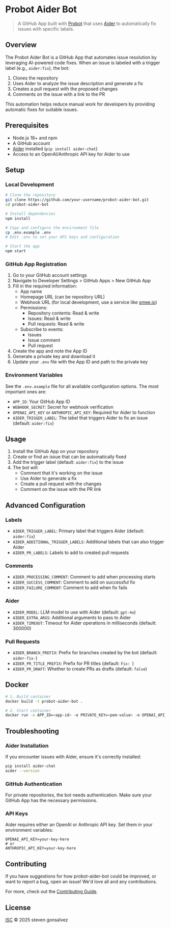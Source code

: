 # Probot Aider Bot

> A GitHub App built with [Probot](https://github.com/probot/probot) that uses [Aider](https://aider.chat) to automatically fix issues with specific labels.

## Overview

The Probot Aider Bot is a GitHub App that automates issue resolution by leveraging AI-powered code fixes. When an issue is labeled with a trigger label (e.g., `aider:fix`), the bot:

1. Clones the repository
2. Uses Aider to analyze the issue description and generate a fix
3. Creates a pull request with the proposed changes
4. Comments on the issue with a link to the PR

This automation helps reduce manual work for developers by providing automatic fixes for suitable issues.

## Prerequisites

- Node.js 18+ and npm
- A GitHub account
- [Aider](https://aider.chat) installed (`pip install aider-chat`)
- Access to an OpenAI/Anthropic API key for Aider to use

## Setup

### Local Development

```sh
# Clone the repository
git clone https://github.com/your-username/probot-aider-bot.git
cd probot-aider-bot

# Install dependencies
npm install

# Copy and configure the environment file
cp .env.example .env
# Edit .env to set your API keys and configuration

# Start the app
npm start
```

### GitHub App Registration

1. Go to your GitHub account settings
2. Navigate to Developer Settings > GitHub Apps > New GitHub App
3. Fill in the required information:
   - App name
   - Homepage URL (can be repository URL)
   - Webhook URL (for local development, use a service like [smee.io](https://smee.io))
   - Permissions:
     - Repository contents: Read & write
     - Issues: Read & write
     - Pull requests: Read & write
   - Subscribe to events:
     - Issues
     - Issue comment
     - Pull request
4. Create the app and note the App ID
5. Generate a private key and download it
6. Update your `.env` file with the App ID and path to the private key

### Environment Variables

See the `.env.example` file for all available configuration options. The most important ones are:

- `APP_ID`: Your GitHub App ID
- `WEBHOOK_SECRET`: Secret for webhook verification
- `OPENAI_API_KEY` or `ANTHROPIC_API_KEY`: Required for Aider to function
- `AIDER_TRIGGER_LABEL`: The label that triggers Aider to fix an issue (default: `aider:fix`)

## Usage

1. Install the GitHub App on your repository
2. Create or find an issue that can be automatically fixed
3. Add the trigger label (default: `aider:fix`) to the issue
4. The bot will:
   - Comment that it's working on the issue
   - Use Aider to generate a fix
   - Create a pull request with the changes
   - Comment on the issue with the PR link

## Advanced Configuration

### Labels

- `AIDER_TRIGGER_LABEL`: Primary label that triggers Aider (default: `aider:fix`)
- `AIDER_ADDITIONAL_TRIGGER_LABELS`: Additional labels that can also trigger Aider
- `AIDER_PR_LABELS`: Labels to add to created pull requests

### Comments

- `AIDER_PROCESSING_COMMENT`: Comment to add when processing starts
- `AIDER_SUCCESS_COMMENT`: Comment to add on successful fix
- `AIDER_FAILURE_COMMENT`: Comment to add when fix fails

### Aider

- `AIDER_MODEL`: LLM model to use with Aider (default: `gpt-4o`)
- `AIDER_EXTRA_ARGS`: Additional arguments to pass to Aider
- `AIDER_TIMEOUT`: Timeout for Aider operations in milliseconds (default: 300000)

### Pull Requests

- `AIDER_BRANCH_PREFIX`: Prefix for branches created by the bot (default: `aider-fix-`)
- `AIDER_PR_TITLE_PREFIX`: Prefix for PR titles (default: `Fix: `)
- `AIDER_PR_DRAFT`: Whether to create PRs as drafts (default: `false`)

## Docker

```sh
# 1. Build container
docker build -t probot-aider-bot .

# 2. Start container
docker run -e APP_ID=<app-id> -e PRIVATE_KEY=<pem-value> -e OPENAI_API_KEY=<key> probot-aider-bot
```

## Troubleshooting

### Aider Installation

If you encounter issues with Aider, ensure it's correctly installed:

```sh
pip install aider-chat
aider --version
```

### GitHub Authentication

For private repositories, the bot needs authentication. Make sure your GitHub App has the necessary permissions.

### API Keys

Aider requires either an OpenAI or Anthropic API key. Set them in your environment variables:

```
OPENAI_API_KEY=your-key-here
# or
ANTHROPIC_API_KEY=your-key-here
```

## Contributing

If you have suggestions for how probot-aider-bot could be improved, or want to report a bug, open an issue! We'd love all and any contributions.

For more, check out the [Contributing Guide](CONTRIBUTING.md).

## License

[ISC](LICENSE) © 2025 steven gonsalvez

